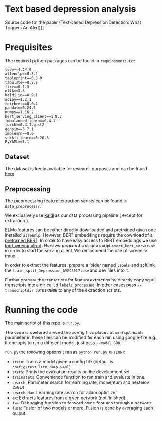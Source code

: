 # Text based depression analysis

Source code for the paper (Text-based Depression Detection: What Triggers An Alert)[]


# Prequisites

The required python packages can be found in `requirements.txt`.

```
tqdm==4.24.0
allennlp==0.8.2
tableprint==0.8.0
tabulate==0.8.2
fire==0.1.3
nltk==3.3
kaldi_io==0.9.1
scipy==1.2.1
torchnet==0.0.4
pandas==0.24.1
numpy==1.16.2
bert_serving_client==1.8.3
imbalanced_learn==0.4.3
torch==0.4.1.post2
gensim==3.7.1
imblearn==0.0
scikit_learn==0.20.3
PyYAML==5.1
```


## Dataset 

The dataset is freely available for research purposes and can be found [here](http://dcapswoz.ict.usc.edu/).


## Preprocessing

The preprocessing feature extraction scripts can be found in `data_preprocess/`.

We exclusively use [kaldi](http://kaldi-asr.org/) as our data processing pipeline ( except for extraction ). 

ELMo features can be rather directly downloaded and pretrained given one installed `allennlp`. 
However, BERT embeddings require the download of a [pretrained BERT](https://github.com/google-research/bert).
In order to have easy access to BERT embeddings we use [bert serving client](https://pypi.org/project/bert-serving-client/). Here we prepared a simple script `start_bert_server.sh` in order to start the serving client. We recommend the use of screen or tmux.


In order to extract the features, prepare a folder named `labels` and softlink the `train_split_Depression_AVEC2017.csv` and dev files into it.

Further prepare the transcripts for feature extraction by directly copying all transcripts into a dir called `labels_processed`.
In other cases pass `--transcriptdir OUTDIRNAME` to any of the extraction scripts.


# Running the code

The main script of this repo is `run.py`.

The code is centered around the config files placed at `config/`. Each parameter in these files can be modified for each run using google-fire e.g., if one opts to run a different model, just pass `--model GRU`. 

`run.py` the following options ( ran as `python run.py OPTION`):
* `train`: Trains a model given a config file (default is `config/text_lstm_deep.yaml`)
* `stats`: Prints the evaluation results on the development set
* `trainstats`: Convenience function to run train and evaluate in one.
* `search`: Parameter search for learning rate, momentum and nesterov (SGD)
* `searchadam`: Learning rate search for adam optimizer
* `ex`: Extracts features from a given network (not finished),
* `fwd`: Debugging function to forward some features through a network
* `fuse`: Fusion of two models or more. Fusion is done by averaging each output.


